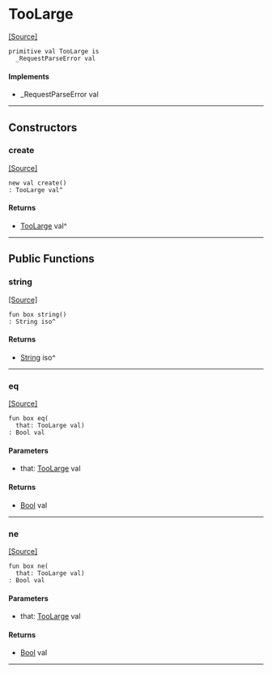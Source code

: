 # TooLarge
<span class="source-link">[[Source]](src/http_server/request_parser.md#L4)</span>
```pony
primitive val TooLarge is
  _RequestParseError val
```

#### Implements

* _RequestParseError val

---

## Constructors

### create
<span class="source-link">[[Source]](src/http_server/request_parser.md#L4)</span>


```pony
new val create()
: TooLarge val^
```

#### Returns

* [TooLarge](http_server-TooLarge.md) val^

---

## Public Functions

### string
<span class="source-link">[[Source]](src/http_server/request_parser.md#L5)</span>


```pony
fun box string()
: String iso^
```

#### Returns

* [String](builtin-String.md) iso^

---

### eq
<span class="source-link">[[Source]](src/http_server/request_parser.md#L5)</span>


```pony
fun box eq(
  that: TooLarge val)
: Bool val
```
#### Parameters

*   that: [TooLarge](http_server-TooLarge.md) val

#### Returns

* [Bool](builtin-Bool.md) val

---

### ne
<span class="source-link">[[Source]](src/http_server/request_parser.md#L5)</span>


```pony
fun box ne(
  that: TooLarge val)
: Bool val
```
#### Parameters

*   that: [TooLarge](http_server-TooLarge.md) val

#### Returns

* [Bool](builtin-Bool.md) val

---


